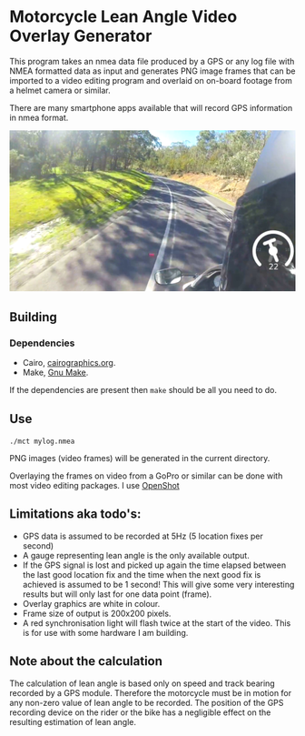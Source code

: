 # Motorcycle Lean Angle Video Overlay Generator

This program takes an nmea data file produced by a GPS or any log file
with NMEA formatted data as input and generates PNG image frames that
can be imported to a video editing program and overlaid on on-board
footage from a helmet camera or similar.

There are many smartphone apps available that will record GPS
information in nmea format.

![Screenshot](screenshots/demo.png?raw=true)

## Building

### Dependencies

 - Cairo, [cairographics.org](https://cairographics.org).
 - Make, [Gnu Make](https://gnu.org/software/make).

If the dependencies are present then `make` should be all you need to
do.

## Use

`./mct mylog.nmea`

PNG images (video frames) will be generated in the current directory.

Overlaying the frames on video from a GoPro or similar can be done
with most video editing packages. I use [OpenShot](www.openshot.org)

## Limitations aka todo's:

   - GPS data is assumed to be recorded at 5Hz (5 location fixes per
     second)
   - A gauge representing lean angle is the only available output.
   - If the GPS signal is lost and picked up again the time elapsed
     between the last good location fix and the time when the next
     good fix is achieved is assumed to be 1 second! This will give
     some very interesting results but will only last for one
     data point (frame).
   - Overlay graphics are white in colour.
   - Frame size of output is 200x200 pixels.
   - A red synchronisation light will flash twice at the start of the
     video. This is for use with some hardware I am building.

## Note about the calculation

The calculation of lean angle is based only on speed and track bearing
recorded by a GPS module. Therefore the motorcycle must be in motion
for any non-zero value of lean angle to be recorded. The position of
the GPS recording device on the rider or the bike has a negligible
effect on the resulting estimation of lean angle.
